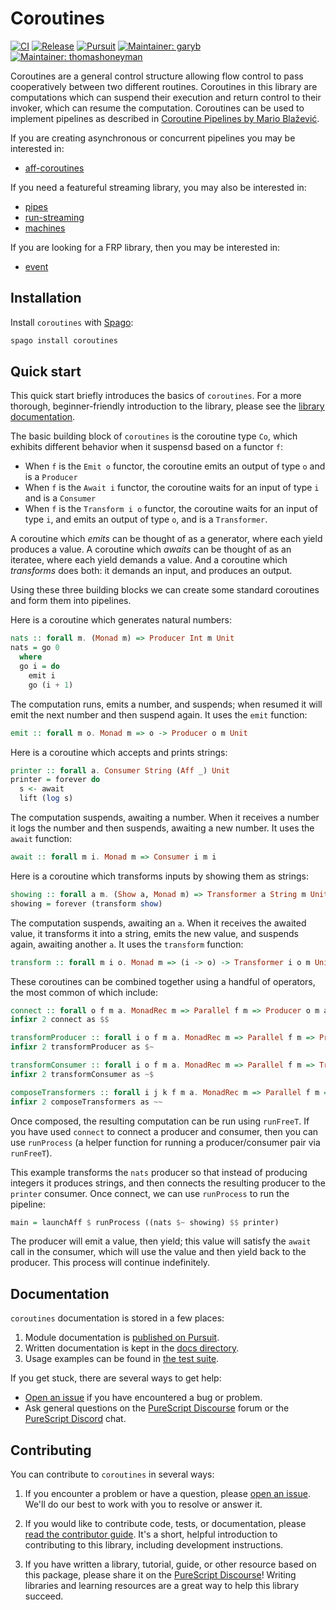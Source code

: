 # Coroutines

[![CI](https://github.com/purescript-contrib/purescript-coroutines/workflows/CI/badge.svg?branch=main)](https://github.com/purescript-contrib/purescript-coroutines/actions?query=workflow%3ACI+branch%3Amain)
[![Release](https://img.shields.io/github/release/purescript-contrib/purescript-coroutines.svg)](https://github.com/purescript-contrib/purescript-coroutines/releases)
[![Pursuit](https://pursuit.purescript.org/packages/purescript-coroutines/badge)](https://pursuit.purescript.org/packages/purescript-coroutines)
[![Maintainer: garyb](https://img.shields.io/badge/maintainer-garyb-teal.svg)](https://github.com/garyb)
[![Maintainer: thomashoneyman](https://img.shields.io/badge/maintainer-thomashoneyman-teal.svg)](https://github.com/thomashoneyman)

Coroutines are a general control structure allowing flow control to pass cooperatively between two different routines. Coroutines in this library are computations which can suspend their execution and return control to their invoker, which can resume the computation. Coroutines can be used to implement pipelines as described in [Coroutine Pipelines by Mario Blažević](https://themonadreader.files.wordpress.com/2011/10/issue19.pdf).

If you are creating asynchronous or concurrent pipelines you may be interested in:

- [aff-coroutines](https://github.com/purescript-contrib/purescript-aff-coroutines)

If you need a featureful streaming library, you may also be interested in:

- [pipes](https://github.com/felixSchl/purescript-pipes)
- [run-streaming](https://github.com/natefaubion/purescript-run-streaming)
- [machines](https://github.com/purescript-contrib/purescript-machines)

If you are looking for a FRP library, then you may be interested in:

- [event](https://github.com/paf31/purescript-event)

## Installation

Install `coroutines` with [Spago](https://github.com/purescript/spago):

```sh
spago install coroutines
```

## Quick start

This quick start briefly introduces the basics of `coroutines`. For a more thorough, beginner-friendly introduction to the library, please see the [library documentation](./docs).

The basic building block of `coroutines` is the coroutine type `Co`, which exhibits different behavior when it suspensd based on a functor `f`:

- When `f` is the `Emit o` functor, the coroutine emits an output of type `o` and is a `Producer`
- When `f` is the `Await i` functor, the coroutine waits for an input of type `i` and is a `Consumer`
- When `f` is the `Transform i o` functor, the coroutine waits for an input of type `i`, and emits an output of type `o`, and is a `Transformer`.

A coroutine which _emits_ can be thought of as a generator, where each yield produces a value. A coroutine which _awaits_ can be thought of as an iteratee, where each yield demands a value. And a coroutine which _transforms_ does both: it demands an input, and produces an output.

Using these three building blocks we can create some standard coroutines and form them into pipelines.

Here is a coroutine which generates natural numbers:

```purs
nats :: forall m. (Monad m) => Producer Int m Unit
nats = go 0
  where
  go i = do
    emit i
    go (i + 1)
```

The computation runs, emits a number, and suspends; when resumed it will emit the next number and then suspend again. It uses the `emit` function:

```purs
emit :: forall m o. Monad m => o -> Producer o m Unit
```

Here is a coroutine which accepts and prints strings:

```purs
printer :: forall a. Consumer String (Aff _) Unit
printer = forever do
  s <- await
  lift (log s)
```

The computation suspends, awaiting a number. When it receives a number it logs the number and then suspends, awaiting a new number. It uses the `await` function:

```purs
await :: forall m i. Monad m => Consumer i m i
```

Here is a coroutine which transforms inputs by showing them as strings:

```purs
showing :: forall a m. (Show a, Monad m) => Transformer a String m Unit
showing = forever (transform show)
```

The computation suspends, awaiting an `a`. When it receives the awaited value, it transforms it into a string, emits the new value, and suspends again, awaiting another `a`. It uses the `transform` function:

```purs
transform :: forall m i o. Monad m => (i -> o) -> Transformer i o m Unit
```

These coroutines can be combined together using a handful of operators, the most common of which include:

```purs
connect :: forall o f m a. MonadRec m => Parallel f m => Producer o m a -> Consumer o m a -> Process m a
infixr 2 connect as $$

transformProducer :: forall i o f m a. MonadRec m => Parallel f m => Producer i m a -> Transformer i o m a -> Producer o m a
infixr 2 transformProducer as $~

transformConsumer :: forall i o f m a. MonadRec m => Parallel f m => Transformer i o m a -> Consumer o m a -> Consumer i m a
infixr 2 transformConsumer as ~$

composeTransformers :: forall i j k f m a. MonadRec m => Parallel f m => Transformer i j m a -> Transformer j k m a -> Transformer i k m a
infixr 2 composeTransformers as ~~
```

Once composed, the resulting computation can be run using `runFreeT`. If you have used `connect` to connect a producer and consumer, then you can use `runProcess` (a helper function for running a producer/consumer pair via `runFreeT`).

This example transforms the `nats` producer so that instead of producing integers it produces strings, and then connects the resulting producer to the `printer` consumer. Once connect, we can use `runProcess` to run the pipeline:

```purs
main = launchAff $ runProcess ((nats $~ showing) $$ printer)
```

The producer will emit a value, then yield; this value will satisfy the `await` call in the consumer, which will use the value and then yield back to the producer. This process will continue indefinitely.

## Documentation

`coroutines` documentation is stored in a few places:

1. Module documentation is [published on Pursuit](https://pursuit.purescript.org/packages/purescript-coroutines).
2. Written documentation is kept in the [docs directory](./docs).
3. Usage examples can be found in [the test suite](./test).

If you get stuck, there are several ways to get help:

- [Open an issue](https://github.com/purescript-contrib/purescript-coroutines/issues) if you have encountered a bug or problem.
- Ask general questions on the [PureScript Discourse](https://discourse.purescript.org) forum or the [PureScript Discord](https://discord.com/invite/sMqwYUbvz6) chat.

## Contributing

You can contribute to `coroutines` in several ways:

1. If you encounter a problem or have a question, please [open an issue](https://github.com/purescript-contrib/purescript-coroutines/issues). We'll do our best to work with you to resolve or answer it.

2. If you would like to contribute code, tests, or documentation, please [read the contributor guide](./CONTRIBUTING.md). It's a short, helpful introduction to contributing to this library, including development instructions.

3. If you have written a library, tutorial, guide, or other resource based on this package, please share it on the [PureScript Discourse](https://discourse.purescript.org)! Writing libraries and learning resources are a great way to help this library succeed.
